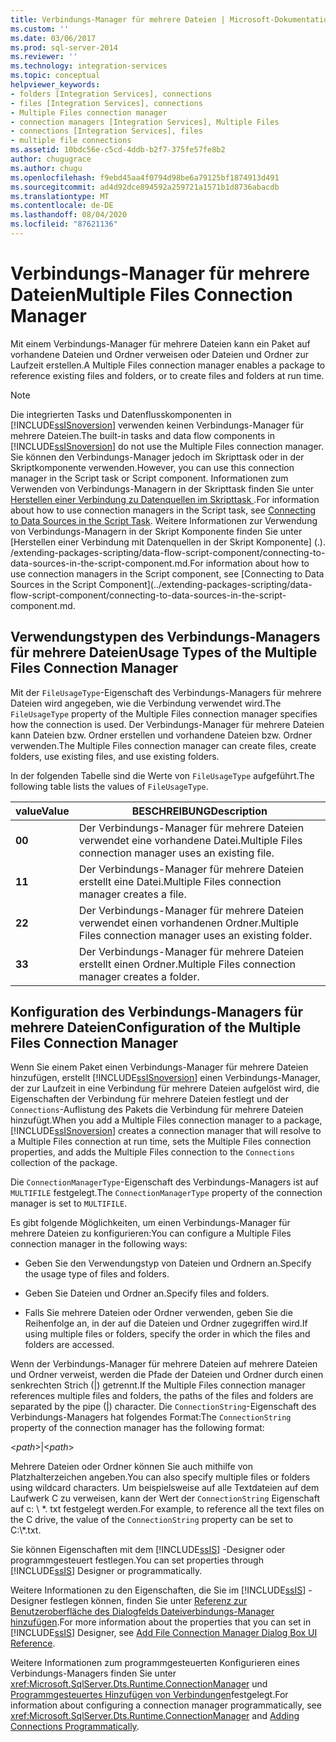```yaml
---
title: Verbindungs-Manager für mehrere Dateien | Microsoft-Dokumentation
ms.custom: ''
ms.date: 03/06/2017
ms.prod: sql-server-2014
ms.reviewer: ''
ms.technology: integration-services
ms.topic: conceptual
helpviewer_keywords:
- folders [Integration Services], connections
- files [Integration Services], connections
- Multiple Files connection manager
- connection managers [Integration Services], Multiple Files
- connections [Integration Services], files
- multiple file connections
ms.assetid: 10bdc56e-c5cd-4ddb-b2f7-375fe57fe8b2
author: chugugrace
ms.author: chugu
ms.openlocfilehash: f9ebd45aa4f0794d98be6a79125bf1874913d491
ms.sourcegitcommit: ad4d92dce894592a259721a1571b1d8736abacdb
ms.translationtype: MT
ms.contentlocale: de-DE
ms.lasthandoff: 08/04/2020
ms.locfileid: "87621136"
---
```

# <a name="multiple-files-connection-manager"></a><span data-ttu-id="8e294-102">Verbindungs-Manager für mehrere Dateien</span><span class="sxs-lookup"><span data-stu-id="8e294-102">Multiple Files Connection Manager</span></span>
  <span data-ttu-id="8e294-103">Mit einem Verbindungs-Manager für mehrere Dateien kann ein Paket auf vorhandene Dateien und Ordner verweisen oder Dateien und Ordner zur Laufzeit erstellen.</span><span class="sxs-lookup"><span data-stu-id="8e294-103">A Multiple Files connection manager enables a package to reference existing files and folders, or to create files and folders at run time.</span></span>  
  
> [!NOTE]  
>  <span data-ttu-id="8e294-104">Die integrierten Tasks und Datenflusskomponenten in [!INCLUDE[ssISnoversion](../../includes/ssisnoversion-md.md)] verwenden keinen Verbindungs-Manager für mehrere Dateien.</span><span class="sxs-lookup"><span data-stu-id="8e294-104">The built-in tasks and data flow components in [!INCLUDE[ssISnoversion](../../includes/ssisnoversion-md.md)] do not use the Multiple Files connection manager.</span></span> <span data-ttu-id="8e294-105">Sie können den Verbindungs-Manager jedoch im Skripttask oder in der Skriptkomponente verwenden.</span><span class="sxs-lookup"><span data-stu-id="8e294-105">However, you can use this connection manager in the Script task or Script component.</span></span> <span data-ttu-id="8e294-106">Informationen zum Verwenden von Verbindungs-Managern in der Skripttask finden Sie unter [Herstellen einer Verbindung zu Datenquellen im Skripttask ](../extending-packages-scripting/task/connecting-to-data-sources-in-the-script-task.md).</span><span class="sxs-lookup"><span data-stu-id="8e294-106">For information about how to use connection managers in the Script task, see [Connecting to Data Sources in the Script Task](../extending-packages-scripting/task/connecting-to-data-sources-in-the-script-task.md).</span></span> <span data-ttu-id="8e294-107">Weitere Informationen zur Verwendung von Verbindungs-Managern in der Skript Komponente finden Sie unter [Herstellen einer Verbindung mit Datenquellen in der Skript Komponente] (.). /extending-packages-scripting/data-flow-script-component/connecting-to-data-sources-in-the-script-component.md.</span><span class="sxs-lookup"><span data-stu-id="8e294-107">For information about how to use connection managers in the Script component, see [Connecting to Data Sources in the Script Component](../extending-packages-scripting/data-flow-script-component/connecting-to-data-sources-in-the-script-component.md.</span></span>  
  
## <a name="usage-types-of-the-multiple-files-connection-manager"></a><span data-ttu-id="8e294-108">Verwendungstypen des Verbindungs-Managers für mehrere Dateien</span><span class="sxs-lookup"><span data-stu-id="8e294-108">Usage Types of the Multiple Files Connection Manager</span></span>  
 <span data-ttu-id="8e294-109">Mit der `FileUsageType`-Eigenschaft des Verbindungs-Managers für mehrere Dateien wird angegeben, wie die Verbindung verwendet wird.</span><span class="sxs-lookup"><span data-stu-id="8e294-109">The `FileUsageType` property of the Multiple Files connection manager specifies how the connection is used.</span></span> <span data-ttu-id="8e294-110">Der Verbindungs-Manager für mehrere Dateien kann Dateien bzw. Ordner erstellen und vorhandene Dateien bzw. Ordner verwenden.</span><span class="sxs-lookup"><span data-stu-id="8e294-110">The Multiple Files connection manager can create files, create folders, use existing files, and use existing folders.</span></span>  
  
 <span data-ttu-id="8e294-111">In der folgenden Tabelle sind die Werte von `FileUsageType` aufgeführt.</span><span class="sxs-lookup"><span data-stu-id="8e294-111">The following table lists the values of `FileUsageType`.</span></span>  
  
|<span data-ttu-id="8e294-112">value</span><span class="sxs-lookup"><span data-stu-id="8e294-112">Value</span></span>|<span data-ttu-id="8e294-113">BESCHREIBUNG</span><span class="sxs-lookup"><span data-stu-id="8e294-113">Description</span></span>|  
|-----------|-----------------|  
|<span data-ttu-id="8e294-114">**0**</span><span class="sxs-lookup"><span data-stu-id="8e294-114">**0**</span></span>|<span data-ttu-id="8e294-115">Der Verbindungs-Manager für mehrere Dateien verwendet eine vorhandene Datei.</span><span class="sxs-lookup"><span data-stu-id="8e294-115">Multiple Files connection manager uses an existing file.</span></span>|  
|<span data-ttu-id="8e294-116">**1**</span><span class="sxs-lookup"><span data-stu-id="8e294-116">**1**</span></span>|<span data-ttu-id="8e294-117">Der Verbindungs-Manager für mehrere Dateien erstellt eine Datei.</span><span class="sxs-lookup"><span data-stu-id="8e294-117">Multiple Files connection manager creates a file.</span></span>|  
|<span data-ttu-id="8e294-118">**2**</span><span class="sxs-lookup"><span data-stu-id="8e294-118">**2**</span></span>|<span data-ttu-id="8e294-119">Der Verbindungs-Manager für mehrere Dateien verwendet einen vorhandenen Ordner.</span><span class="sxs-lookup"><span data-stu-id="8e294-119">Multiple Files connection manager uses an existing folder.</span></span>|  
|<span data-ttu-id="8e294-120">**3**</span><span class="sxs-lookup"><span data-stu-id="8e294-120">**3**</span></span>|<span data-ttu-id="8e294-121">Der Verbindungs-Manager für mehrere Dateien erstellt einen Ordner.</span><span class="sxs-lookup"><span data-stu-id="8e294-121">Multiple Files connection manager creates a folder.</span></span>|  
  
## <a name="configuration-of-the-multiple-files-connection-manager"></a><span data-ttu-id="8e294-122">Konfiguration des Verbindungs-Managers für mehrere Dateien</span><span class="sxs-lookup"><span data-stu-id="8e294-122">Configuration of the Multiple Files Connection Manager</span></span>  
 <span data-ttu-id="8e294-123">Wenn Sie einem Paket einen Verbindungs-Manager für mehrere Dateien hinzufügen, erstellt [!INCLUDE[ssISnoversion](../../includes/ssisnoversion-md.md)] einen Verbindungs-Manager, der zur Laufzeit in eine Verbindung für mehrere Dateien aufgelöst wird, die Eigenschaften der Verbindung für mehrere Dateien festlegt und der `Connections`-Auflistung des Pakets die Verbindung für mehrere Dateien hinzufügt.</span><span class="sxs-lookup"><span data-stu-id="8e294-123">When you add a Multiple Files connection manager to a package, [!INCLUDE[ssISnoversion](../../includes/ssisnoversion-md.md)] creates a connection manager that will resolve to a Multiple Files connection at run time, sets the Multiple Files connection properties, and adds the Multiple Files connection to the `Connections` collection of the package.</span></span>  
  
 <span data-ttu-id="8e294-124">Die `ConnectionManagerType`-Eigenschaft des Verbindungs-Managers ist auf `MULTIFILE` festgelegt.</span><span class="sxs-lookup"><span data-stu-id="8e294-124">The `ConnectionManagerType` property of the connection manager is set to `MULTIFILE`.</span></span>  
  
 <span data-ttu-id="8e294-125">Es gibt folgende Möglichkeiten, um einen Verbindungs-Manager für mehrere Dateien zu konfigurieren:</span><span class="sxs-lookup"><span data-stu-id="8e294-125">You can configure a Multiple Files connection manager in the following ways:</span></span>  
  
-   <span data-ttu-id="8e294-126">Geben Sie den Verwendungstyp von Dateien und Ordnern an.</span><span class="sxs-lookup"><span data-stu-id="8e294-126">Specify the usage type of files and folders.</span></span>  
  
-   <span data-ttu-id="8e294-127">Geben Sie Dateien und Ordner an.</span><span class="sxs-lookup"><span data-stu-id="8e294-127">Specify files and folders.</span></span>  
  
-   <span data-ttu-id="8e294-128">Falls Sie mehrere Dateien oder Ordner verwenden, geben Sie die Reihenfolge an, in der auf die Dateien und Ordner zugegriffen wird.</span><span class="sxs-lookup"><span data-stu-id="8e294-128">If using multiple files or folders, specify the order in which the files and folders are accessed.</span></span>  
  
 <span data-ttu-id="8e294-129">Wenn der Verbindungs-Manager für mehrere Dateien auf mehrere Dateien und Ordner verweist, werden die Pfade der Dateien und Ordner durch einen senkrechten Strich (|) getrennt.</span><span class="sxs-lookup"><span data-stu-id="8e294-129">If the Multiple Files connection manager references multiple files and folders, the paths of the files and folders are separated by the pipe (|) character.</span></span> <span data-ttu-id="8e294-130">Die `ConnectionString`-Eigenschaft des Verbindungs-Managers hat folgendes Format:</span><span class="sxs-lookup"><span data-stu-id="8e294-130">The `ConnectionString` property of the connection manager has the following format:</span></span>  
  
 \<*path*>|\<*path*>  
  
 <span data-ttu-id="8e294-131">Mehrere Dateien oder Ordner können Sie auch mithilfe von Platzhalterzeichen angeben.</span><span class="sxs-lookup"><span data-stu-id="8e294-131">You can also specify multiple files or folders using wildcard characters.</span></span> <span data-ttu-id="8e294-132">Um beispielsweise auf alle Textdateien auf dem Laufwerk C zu verweisen, kann der Wert der `ConnectionString` Eigenschaft auf c: \\ \*. txt festgelegt werden.</span><span class="sxs-lookup"><span data-stu-id="8e294-132">For example, to reference all the text files on the C drive, the value of the `ConnectionString` property can be set to C:\\*.txt.</span></span>  
  
 <span data-ttu-id="8e294-133">Sie können Eigenschaften mit dem [!INCLUDE[ssIS](../../includes/ssis-md.md)] -Designer oder programmgesteuert festlegen.</span><span class="sxs-lookup"><span data-stu-id="8e294-133">You can set properties through [!INCLUDE[ssIS](../../includes/ssis-md.md)] Designer or programmatically.</span></span>  
  
 <span data-ttu-id="8e294-134">Weitere Informationen zu den Eigenschaften, die Sie im [!INCLUDE[ssIS](../../includes/ssis-md.md)] -Designer festlegen können, finden Sie unter [Referenz zur Benutzeroberfläche des Dialogfelds Dateiverbindungs-Manager hinzufügen](add-file-connection-manager-dialog-box-ui-reference.md).</span><span class="sxs-lookup"><span data-stu-id="8e294-134">For more information about the properties that you can set in [!INCLUDE[ssIS](../../includes/ssis-md.md)] Designer, see [Add File Connection Manager Dialog Box UI Reference](add-file-connection-manager-dialog-box-ui-reference.md).</span></span>  
  
 <span data-ttu-id="8e294-135">Weitere Informationen zum programmgesteuerten Konfigurieren eines Verbindungs-Managers finden Sie unter <xref:Microsoft.SqlServer.Dts.Runtime.ConnectionManager> und [Programmgesteuertes Hinzufügen von Verbindungen](../building-packages-programmatically/adding-connections-programmatically.md)festgelegt.</span><span class="sxs-lookup"><span data-stu-id="8e294-135">For information about configuring a connection manager programmatically, see <xref:Microsoft.SqlServer.Dts.Runtime.ConnectionManager> and [Adding Connections Programmatically](../building-packages-programmatically/adding-connections-programmatically.md).</span></span>  
  
  
